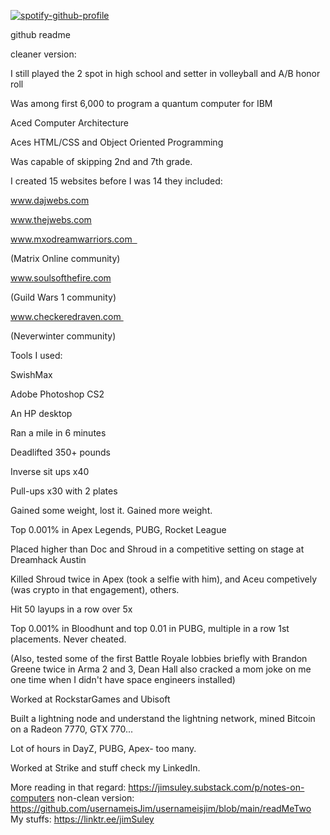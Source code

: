  

   [![spotify-github-profile](https://spotify-github-profile.vercel.app/api/view?uid=jimdzy&cover_image=true&theme=default&show_offline=false&background_color=121212&interchange=false)](https://github.com/kittinan/spotify-github-profile)

github readme

cleaner version: 

I still played the 2 spot in high school and setter in volleyball and A/B honor roll


Was among first 6,000 to program a quantum computer for IBM


Aced Computer Architecture 

Aces HTML/CSS and Object Oriented Programming 

Was capable of skipping 2nd and 7th grade.

I created 15 websites before I was 14 they included:  

www.dajwebs.com

www.thejwebs.com

www.mxodreamwarriors.com  

(Matrix Online community)

www.soulsofthefire.com 

(Guild Wars 1 community)

www.checkeredraven.com 

(Neverwinter community)

Tools I used: 

SwishMax

Adobe Photoshop CS2

An HP desktop 

Ran a mile in 6 minutes 

Deadlifted 350+ pounds 

Inverse sit ups x40

Pull-ups x30 with 2 plates

Gained some weight, lost it.  Gained more weight.

Top 0.001% in Apex Legends, PUBG, Rocket League

Placed higher than Doc and Shroud in a competitive setting on stage at Dreamhack Austin 

Killed Shroud twice in Apex (took a selfie with him), and Aceu competively (was crypto in that engagement), others.

Hit 50 layups in a row over 5x

Top 0.001% in Bloodhunt and top 0.01 in PUBG, multiple in a row 1st placements. Never cheated.   

(Also, tested some of the first Battle Royale lobbies briefly with Brandon Greene twice in Arma 2 and 3, Dean Hall also cracked a mom joke on me one time when I didn't have space engineers 
installed)

Worked at RockstarGames and Ubisoft



Built a lightning node and understand the lightning network, mined Bitcoin on a Radeon 7770, GTX 770... 

Lot of hours in DayZ, PUBG, Apex- too many. 

Worked at Strike and stuff check my LinkedIn.

More reading in that regard: https://jimsuley.substack.com/p/notes-on-computers
non-clean version: https://github.com/usernameisJim/usernameisjim/blob/main/readMeTwo
My stuffs: https://linktr.ee/jimSuley




